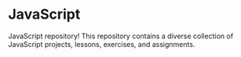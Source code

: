 # JavaScript
JavaScript repository! This repository contains a diverse collection of JavaScript projects, lessons, exercises, and assignments. 
